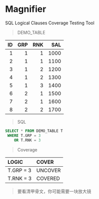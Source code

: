 # Magnifier
SQL Logical Clauses Coverage Testing Tool

> DEMO_TABLE

|ID|GRP|RNK|SAL|
|---:|---:|---:|---:|
|1|1|1|1000|
|2|1|1|1100|
|3|1|2|1200|
|4|1|2|1300|
|5|1|3|1400|
|6|2|1|1500|
|7|2|1|1600|
|8|2|2|1700|

> SQL 

```sql
SELECT * FROM DEMO_TABLE T
 WHERE T.GRP = 3
    OR T.RNK = 3
```

> Coverage

|LOGIC|COVER|
|:---|:---|
|T.GRP = 3|UNCOVER|
|T.RNK = 3|COVERED|


> 要看清甲骨文，你可能需要一块放大镜
